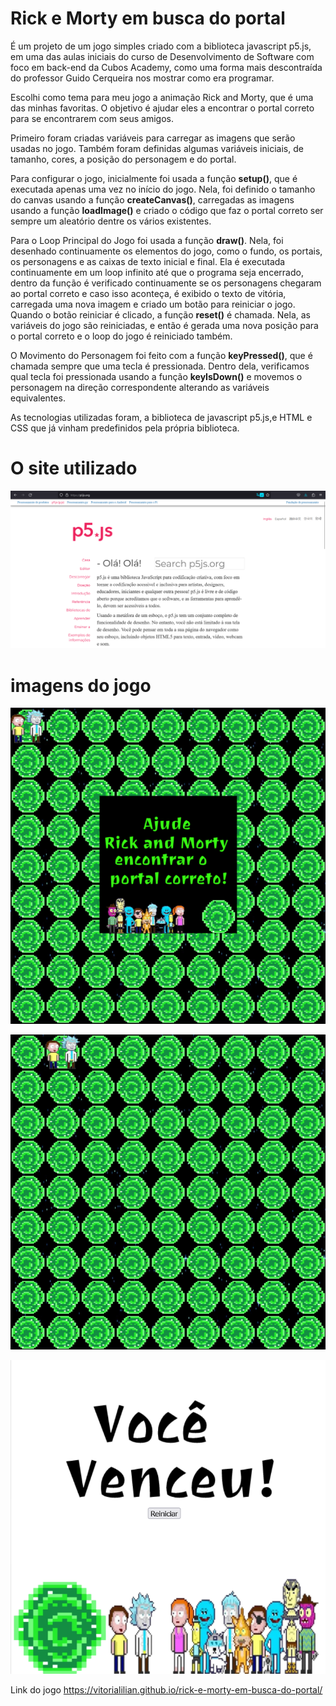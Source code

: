 # Rick e Morty em busca do portal

É um projeto de um jogo simples criado com a biblioteca javascript p5.js, em uma das aulas iniciais do curso de Desenvolvimento de Software com foco em back-end da Cubos Academy, como uma forma mais descontraída do professor Guido Cerqueira nos mostrar como era programar. 

Escolhi como tema para meu jogo a animação Rick and Morty, que é uma das minhas favoritas. O objetivo é ajudar eles a encontrar o portal correto para se encontrarem com seus amigos. 

Primeiro foram criadas variáveis para carregar as imagens que serão usadas no jogo. Também foram definidas algumas variáveis iniciais, de tamanho, cores, a posição do personagem e do portal.

Para configurar o jogo, inicialmente foi usada a função **setup()**, que é executada apenas uma vez no início do jogo. Nela, foi definido o tamanho do canvas usando a função **createCanvas()**, carregadas as imagens usando a função **loadImage()** e criado o código que faz o portal correto ser sempre um aleatório dentre os vários existentes.

Para o Loop Principal do Jogo foi usada a função **draw()**. Nela, foi desenhado continuamente os elementos do jogo, como o fundo, os portais, os personagens e as caixas de texto inicial e final. Ela é executada continuamente em um loop infinito até que o programa seja encerrado, dentro da função é verificado continuamente se os personagens chegaram ao portal correto e caso isso aconteça, é exibido o texto de vitória, carregada uma nova imagem e criado um botão para reiniciar o jogo. Quando o botão reiniciar é clicado, a função **reset()** é chamada. Nela, as variáveis do jogo são reiniciadas, e então é gerada uma nova posição para o portal correto e o loop do jogo é reiniciado também.

O Movimento do Personagem foi feito com a função **keyPressed()**, que é chamada sempre que uma tecla é pressionada. Dentro dela, verificamos qual tecla foi pressionada usando a função **keyIsDown()** e movemos o personagem na direção correspondente alterando as variáveis equivalentes. 

As tecnologias utilizadas foram, a biblioteca de javascript p5.js,e HTML e CSS que já vinham predefinidos pela própria biblioteca. 

# O site utilizado
 ![Site p5.js](imagens-readme/Captura%20de%20tela%202023-10-02%20185604.png)


# imagens do jogo
 ![Print da tela inicial do jogo](imagens-readme/Captura%20de%20tela%202023-10-02%20152502.png)

 ![Print da tela durante o jogo](imagens-readme/Captura%20de%20tela%202023-10-02%20205338.png)

 ![Print da tela ao final do jogo](imagens-readme/Captura%20de%20tela%202023-10-02%20205419.png)

 Link do jogo
 https://vitorialilian.github.io/rick-e-morty-em-busca-do-portal/



